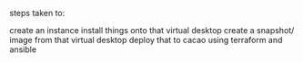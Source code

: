 steps taken to:

create an instance
install things onto that virtual desktop
create a snapshot/ image from that virtual desktop
deploy that to cacao using terraform and ansible

